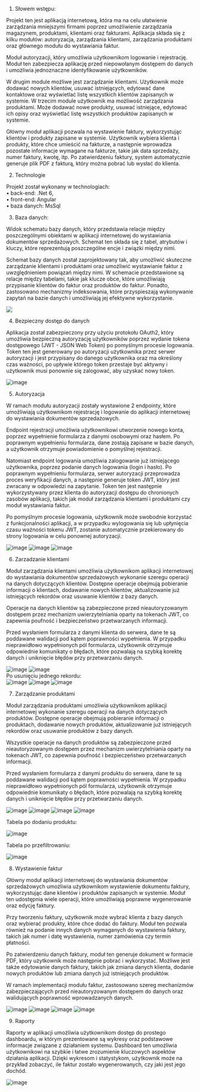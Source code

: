 1. Słowem wstępu:

Projekt ten jest aplikacją internetową, która ma na celu ułatwienie zarządzania mniejszymi firmami poprzez umożliwienie zarządzania magazynem, produktami, klientami oraz fakturami. Aplikacja składa się z  kilku modułów: autoryzacja, zarządzania klientami, zarządzania produktami oraz głównego modułu do wystawiania faktur.

Moduł autoryzacji, który umożliwia użytkownikom logowanie i rejestrację. Moduł ten zabezpiecza aplikację przed niepowołanym dostępem do danych i umożliwia jednoznaczne identyfikowanie użytkowników.

W drugim module możliwe jest zarządzanie klientami. Użytkownik może dodawać nowych klientów, usuwać istniejących, edytować dane kontaktowe oraz wyświetlać listę wszystkich klientów zapisanych w systemie. W trzecim module użytkownik ma możliwość zarządzania produktami. Może dodawać nowe produkty, usuwać istniejące, edytować ich opisy oraz wyświetlać listę wszystkich produktów zapisanych w systemie.

Główny moduł aplikacji pozwala na wystawienie faktury, wykorzystując klientów i produkty zapisane w systemie. Użytkownik wybiera klienta i produkty, które chce umieścić na fakturze, a następnie wprowadza pozostałe informacje wymagane na fakturze, takie jak data sprzedaży, numer faktury, kwotę, itp. Po zatwierdzeniu faktury, system automatycznie generuje plik PDF z fakturą, który można pobrać lub wysłać do klienta.


2. Technologie

Projekt został wykonany w technologiach:  <br>
• back-end: .Net 6, <br>
• front-end: Angular  <br>
• baza danych: MsSql  <br>

3. Baza danych:

Widok schematu bazy danych, który przedstawia relacje między poszczególnymi obiektami w aplikacji internetowej do wystawiania dokumentów sprzedażowych. Schemat ten składa się z tabel, atrybutów i kluczy, które reprezentują poszczególne encje i związki między nimi.

Schemat bazy danych został zaprojektowany tak, aby umożliwić skuteczne zarządzanie klientami i produktami oraz umożliwić wystawianie faktur z uwzględnieniem powiązań między nimi. W schemacie przedstawione są relacje między tabelami, takie jak klucze obce, które umożliwiają przypisanie klientów do faktur oraz produktów do faktur. Ponadto, zastosowano mechanizmy indeksowania, które przyspieszają wykonywanie zapytań na bazie danych i umożliwiają jej efektywne wykorzystanie.

<img src="https://github.com/Smoleckk/CompanyCompanion/assets/73690548/5bb78c33-9eec-4e65-90fb-046b840d3fc3">

4. Bezpieczny dostęp do danych

Aplikacja został zabezpieczony przy użyciu protokołu OAuth2, który umożliwia bezpieczną autoryzację użytkowników poprzez wydanie tokena dostępowego (JWT - JSON Web Token) po pomyślnym procesie logowania. Token ten jest generowany po autoryzacji użytkownika przez serwer autoryzacji i jest przypisany do danego użytkownika oraz ma określony czas ważności, po upływie którego token przestaje być aktywny i użytkownik musi ponownie się zalogować, aby uzyskać nowy token.

![image](https://github.com/Smoleckk/CompanyCompanion/assets/73690548/9c3b1336-10fb-4045-b870-4deb55238546)

5. Autoryzacja

W ramach modułu autoryzacji zostały wystawione 2 endpointy, które umożliwiają użytkownikom rejestrację i logowanie do aplikacji internetowej do wystawiania dokumentów sprzedażowych.

Endpoint rejestracji umożliwia użytkownikowi utworzenie nowego konta, poprzez wypełnienie formularza z danymi osobowymi oraz hasłem. Po poprawnym wypełnieniu formularza, dane zostają zapisane w bazie danych, a użytkownik otrzymuje powiadomienie o pomyślnej rejestracji.

Natomiast endpoint logowania umożliwia zalogowanie już istniejącego użytkownika, poprzez podanie danych logowania (login i hasło). Po poprawnym wypełnieniu formularza, serwer autoryzacji przeprowadza proces weryfikacji danych, a następnie generuje token JWT, który jest zwracany w odpowiedzi na zapytanie. Token ten jest następnie wykorzystywany przez klienta do autoryzacji dostępu do chronionych zasobów aplikacji, takich jak moduł zarządzania klientami i produktami czy moduł wystawiania faktur.

Po pomyślnym procesie logowania, użytkownik może swobodnie korzystać z funkcjonalności aplikacji, a w przypadku wylogowania się lub upłynięcia czasu ważności tokenu JWT, zostanie automatycznie przekierowany do strony logowania w celu ponownej autoryzacji.

![image](https://github.com/Smoleckk/CompanyCompanion/assets/73690548/0650659a-1818-43be-b014-68225815f395)
![image](https://github.com/Smoleckk/CompanyCompanion/assets/73690548/bcfabf55-f90d-4ee7-aaa8-39d34c9a6758)
![image](https://github.com/Smoleckk/CompanyCompanion/assets/73690548/7b8e71d6-83ba-4a76-845b-c6df845204bf)

6. Zarzadzanie klientami

Moduł zarządzania klientami umożliwia użytkownikom aplikacji internetowej do wystawiania dokumentów sprzedażowych wykonanie szeregu operacji na danych dotyczących klientów. Dostępne operacje obejmują pobieranie informacji o klientach, dodawanie nowych klientów, aktualizowanie już istniejących rekordów oraz usuwanie klientów z bazy danych.

Operacje na danych klientów są zabezpieczone przed nieautoryzowanym dostępem przez mechanizm uwierzytelniania oparty na tokenach JWT, co zapewnia poufność i bezpieczeństwo przetwarzanych informacji.

Przed wysłaniem formularza z danymi klienta do serwera, dane te są poddawane walidacji pod kątem poprawności wypełnienia. W przypadku nieprawidłowo wypełnionych pól formularza, użytkownik otrzymuje odpowiednie komunikaty o błędach, które pozwalają na szybką korektę danych i uniknięcie błędów przy przetwarzaniu danych.

![image](https://github.com/Smoleckk/CompanyCompanion/assets/73690548/fd001f62-6cf9-40b2-8584-d21015b14200)
![image](https://github.com/Smoleckk/CompanyCompanion/assets/73690548/a11317c8-d5af-4991-ba7e-66538c920c26)
 <br>
Po usunięciu jednego rekordu:
 <br>
![image](https://github.com/Smoleckk/CompanyCompanion/assets/73690548/114ddffe-a1ca-4052-8917-9ac311794964)
![image](https://github.com/Smoleckk/CompanyCompanion/assets/73690548/adac9524-cd11-41f7-9fc7-14fa16d246ab)
![image](https://github.com/Smoleckk/CompanyCompanion/assets/73690548/749459e7-8878-41ad-922d-7431471c0924)

7. Zarządzanie produktami

Moduł zarządzania produktami umożliwia użytkownikom aplikacji internetowej wykonanie szeregu operacji na danych dotyczących produktów. Dostępne operacje obejmują pobieranie informacji o produktach, dodawanie nowych produktów, aktualizowanie już istniejących rekordów oraz usuwanie produktów z bazy danych.

Wszystkie operacje na danych produktów są zabezpieczone przed nieautoryzowanym dostępem przez mechanizm uwierzytelniania oparty na tokenach JWT, co zapewnia poufność i bezpieczeństwo przetwarzanych informacji.

Przed wysłaniem formularza z danymi produktu do serwera, dane te są poddawane walidacji pod kątem poprawności wypełnienia. W przypadku nieprawidłowo wypełnionych pól formularza, użytkownik otrzymuje odpowiednie komunikaty o błędach, które pozwalają na szybką korektę danych i uniknięcie błędów przy przetwarzaniu danych.

![image](https://github.com/Smoleckk/CompanyCompanion/assets/73690548/128e00a4-8223-4305-93f5-02a2f705bddc)
![image](https://github.com/Smoleckk/CompanyCompanion/assets/73690548/2e18eea8-e747-47b1-8d01-9f348f7d6e00)
![image](https://github.com/Smoleckk/CompanyCompanion/assets/73690548/fc4c6ca5-adb0-4b9d-983c-282d9395b85b)
![image](https://github.com/Smoleckk/CompanyCompanion/assets/73690548/d845c10c-d5c9-4a58-8081-3a59bd8d2899)

Tabela po dodaniu produktu:

![image](https://github.com/Smoleckk/CompanyCompanion/assets/73690548/de16159b-4654-4224-b2d6-409128b14165)

Tabela po przefiltrowaniu: 

![image](https://github.com/Smoleckk/CompanyCompanion/assets/73690548/3ff11214-2029-47b5-9793-2bed3fbd5840)

8. Wystawienie faktur

Główny moduł aplikacji internetowej do wystawiania dokumentów sprzedażowych umożliwia użytkownikom wystawienie dokumentu faktury, wykorzystując dane klientów i produktów zapisanych w systemie. Moduł ten udostępnia wiele operacji, które umożliwiają poprawne wygenerowanie oraz edycję faktury.

Przy tworzeniu faktury, użytkownik może wybrać klienta z bazy danych oraz wybierać produkty, które chce dodać do faktury. Moduł ten pozwala również na podanie innych danych wymaganych do wystawienia faktury, takich jak numer i datę wystawienia, numer zamówienia czy termin płatności.

Po zatwierdzeniu danych faktury, moduł ten generuje dokument w formacie PDF, który użytkownik może następnie pobrać i wykorzystać. Możliwe jest także edytowanie danych faktury, takich jak zmiana danych klienta, dodanie nowych produktów lub zmiana danych już istniejących produktów.

W ramach implementacji modułu faktur, zastosowano szereg mechanizmów zabezpieczających przed nieautoryzowanym dostępem do danych oraz walidujących poprawność wprowadzanych danych. 

![image](https://github.com/Smoleckk/CompanyCompanion/assets/73690548/40a437e5-c316-4071-9fb6-82497ca103a4)
![image](https://github.com/Smoleckk/CompanyCompanion/assets/73690548/2165c478-1c06-43c1-9c20-d1e4301baf13)
![image](https://github.com/Smoleckk/CompanyCompanion/assets/73690548/9ec20242-ccb6-4e9d-b902-4c82826c791f)
![image](https://github.com/Smoleckk/CompanyCompanion/assets/73690548/cf3fee57-3846-4791-a8b8-b7d4f892bb43)

9. Raporty

Raporty w aplikacji umożliwia użytkownikom dostęp do prostego dashboardu, w którym prezentowane są wykresy oraz podstawowe informacje związane z działaniem systemu. Dashboard ten umożliwia użytkownikowi na szybkie i łatwe zrozumienie kluczowych aspektów działania aplikacji. Dzięki wykresom i statystykom, użytkownik może na przykład zobaczyć, ile faktur zostało wygenerowanych, czy jaki jest jego dochód.

![image](https://github.com/Smoleckk/CompanyCompanion/assets/73690548/07b303b1-13bc-4f92-8dfa-b2d25a7610fa)
